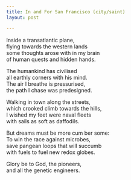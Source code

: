 ```yaml
---
title: In and For San Francisco (city/saint)
layout: post

---
```


Inside a transatlantic plane,  
flying towards the western lands  
some thoughts arose with in my brain  
of human quests and hidden hands.    

The humankind has civilised  
all earthly corners with his mind.  
The air I breathe is pressurised,  
the path I chase was predesigned.  

Walking in town along the streets,  
which crooked climb towards the hills,  
I wished my feet were naval fleets  
with sails as soft as daffodils.  

But dreams must be more cum ber some:  
To win the race against microbes,  
save pangean loops that will succumb  
with fuels to fuel new redox globes.  

Glory be to God, the pioneers,    
and all the genetic engineers.   
